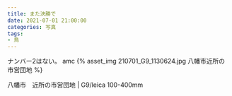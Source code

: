 ```yaml
---
title: また決勝で
date: 2021-07-01 21:00:00
categories: 写真
tags:
- 鳥
---
```


ナンバー2はない。
amc
{% asset_img 210701_G9_1130624.jpg 八幡市近所の市営団地 %}

八幡市　近所の市営団地 | G9/leica 100-400mm